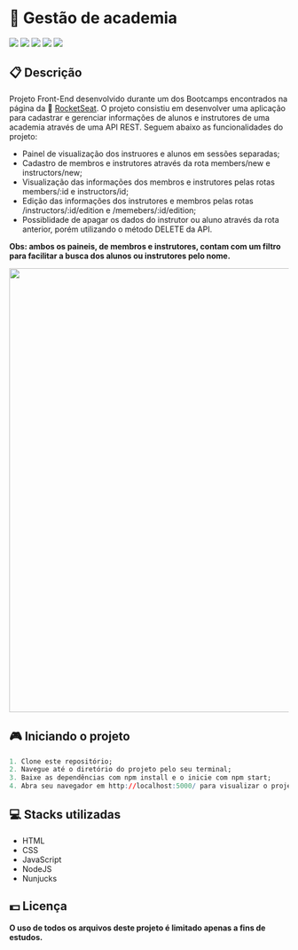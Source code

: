 # 💪 Gestão de academia

![](https://img.shields.io/badge/html5-%23E34F26.svg?style=for-the-badge&logo=html5&logoColor=white)
![](https://img.shields.io/badge/css3-%231572B6.svg?style=for-the-badge&logo=css3&logoColor=white)
![](https://img.shields.io/badge/javascript-%23323330.svg?style=for-the-badge&logo=javascript&logoColor=%23F7DF1E)
![](https://img.shields.io/badge/node.js-6DA55F?style=for-the-badge&logo=node.js&logoColor=white)
![](https://img.shields.io/badge/express.js-%23404d59.svg?style=for-the-badge&logo=express&logoColor=%2361DAFB)

## 📋 Descrição

Projeto Front-End desenvolvido durante um dos Bootcamps encontrados na página da 🔗 [RocketSeat](https://www.rocketseat.com.br). O projeto consistiu em desenvolver uma aplicação para cadastrar e gerenciar informações de alunos e instrutores de uma academia através de uma API REST. Seguem abaixo as funcionalidades do projeto:

-   Painel de visualização dos instruores e alunos em sessões separadas;
-   Cadastro de membros e instrutores através da rota members/new e instructors/new;
-   Visualização das informações dos membros e instrutores pelas rotas members/:id e instructors/id;
-   Edição das informações dos instrutores e membros pelas rotas /instructors/:id/edition e /memebers/:id/edition;
-   Possiblidade de apagar os dados do instrutor ou aluno através da rota anterior, porém utilizando o método DELETE da API.

**Obs: ambos os paineis, de membros e instrutores, contam com um filtro para facilitar a busca dos alunos ou instrutores pelo nome.**

<img width="800px" src="https://user-images.githubusercontent.com/105606295/198773576-79eb9828-275f-4cb6-849e-841c86cd0166.png">

## 🎮 Iniciando o projeto

```r
1. Clone este repositório;
2. Navegue até o diretório do projeto pelo seu terminal;
3. Baixe as dependências com npm install e o inicie com npm start;
4. Abra seu navegador em http://localhost:5000/ para visualizar o projeto.
```

## 💻 Stacks utilizadas

-   HTML
-   CSS
-   JavaScript
-   NodeJS
-   Nunjucks

## 💵 Licença

**O uso de todos os arquivos deste projeto é limitado apenas a fins de estudos.**
